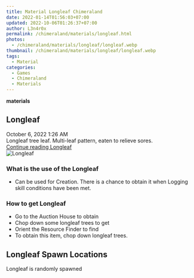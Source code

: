 ```yaml
---
title: Material Longleaf Chimeraland
date: 2022-01-14T01:56:03+07:00
updated: 2022-10-06T01:26:37+07:00
author: L3n4r0x
permalink: /chimeraland/materials/longleaf.html
photos:
  - /chimeraland/materials/longleaf/longleaf.webp
thumbnail: /chimeraland/materials/longleaf/longleaf.webp
tags:
  - Material
categories:
  - Games
  - Chimeraland
  - Materials
---
```


<section id="bootstrap-wrapper">
  <link
    rel="stylesheet"
    href="https://cdn.statically.io/gh/dimaslanjaka/Web-Manajemen/40ac3225/css/bootstrap-4.5-wrapper.css"
  />
  <div
    class="row g-0 border rounded overflow-hidden flex-md-row mb-4 shadow-sm position-relative bg-light text-dark"
  >
    <div class="col p-4 d-flex flex-column position-static">
      <strong class="d-inline-block mb-2 text-success">materials</strong>
      <h2 class="mb-0">Longleaf</h2>
      <div class="mb-1 text-muted">October 6, 2022 1:26 AM</div>
      <div class="mb-2 border p-1">
        Longleaf tree leaf. Multi-leaf pattern, eaten to relieve sores.
      </div>
      <a
        href="/chimeraland/materials/longleaf.html"
        class="stretched-link d-none"
        >Continue reading Longleaf</a
      >
    </div>
    <div class="col-auto d-none d-lg-block">
      <img src="/chimeraland/materials/longleaf/longleaf.webp" alt="Longleaf" />
    </div>
  </div>
  <div class="row bg-light text-dark">
    <div class="col-lg-6 col-12 mb-2">
      <div class="card">
        <div class="card-body">
          <h3 class="card-title">What is the use of the Longleaf</h3>
          <div class="card-text">
            <ul>
              <li>
                Can be used for Creation. There is a chance to obtain it when
                Logging skill conditions have been met.
              </li>
            </ul>
          </div>
        </div>
      </div>
    </div>
    <div class="col-lg-6 col-12 mb-2">
      <div class="card">
        <div class="card-body">
          <h3 class="card-title">How to get Longleaf</h3>
          <div class="card-text">
            <ul>
              <li>Go to the Auction House to obtain</li>
              <li>Chop down some longleaf trees to get</li>
              <li>Orient the Resource Finder to find</li>
              <li>To obtain this item, chop down longleaf trees.</li>
            </ul>
          </div>
        </div>
      </div>
    </div>
    <div class="col-12 mb-2">
      <h2>Longleaf Spawn Locations</h2>
      <p>Longleaf is randomly spawned</p>
    </div>
  </div>
</section>